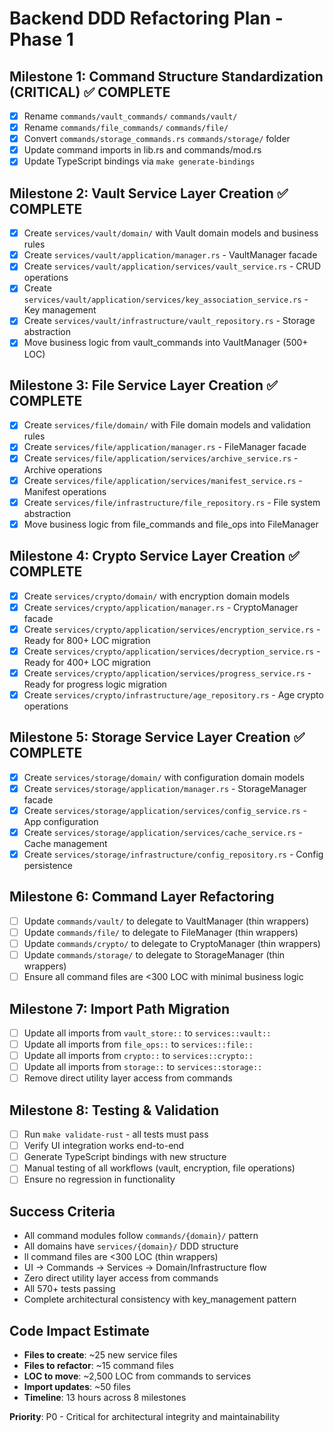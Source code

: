 # Backend DDD Refactoring Plan - Phase 1

## Milestone 1: Command Structure Standardization (CRITICAL) ✅ COMPLETE
- [x] Rename `commands/vault_commands/` `commands/vault/`
- [x] Rename `commands/file_commands/`  `commands/file/`
- [x] Convert `commands/storage_commands.rs`  `commands/storage/` folder
- [x] Update command imports in lib.rs and commands/mod.rs
- [x] Update TypeScript bindings via `make generate-bindings`

## Milestone 2: Vault Service Layer Creation ✅ COMPLETE
- [x] Create `services/vault/domain/` with Vault domain models and business rules
- [x] Create `services/vault/application/manager.rs` - VaultManager facade
- [x] Create `services/vault/application/services/vault_service.rs` - CRUD operations
- [x] Create `services/vault/application/services/key_association_service.rs` - Key management
- [x] Create `services/vault/infrastructure/vault_repository.rs` - Storage abstraction
- [x] Move business logic from vault_commands into VaultManager (500+ LOC)

## Milestone 3: File Service Layer Creation ✅ COMPLETE
- [x] Create `services/file/domain/` with File domain models and validation rules
- [x] Create `services/file/application/manager.rs` - FileManager facade
- [x] Create `services/file/application/services/archive_service.rs` - Archive operations
- [x] Create `services/file/application/services/manifest_service.rs` - Manifest operations
- [x] Create `services/file/infrastructure/file_repository.rs` - File system abstraction
- [x] Move business logic from file_commands and file_ops into FileManager

## Milestone 4: Crypto Service Layer Creation ✅ COMPLETE
- [x] Create `services/crypto/domain/` with encryption domain models
- [x] Create `services/crypto/application/manager.rs` - CryptoManager facade
- [x] Create `services/crypto/application/services/encryption_service.rs` - Ready for 800+ LOC migration
- [x] Create `services/crypto/application/services/decryption_service.rs` - Ready for 400+ LOC migration
- [x] Create `services/crypto/application/services/progress_service.rs` - Ready for progress logic migration
- [x] Create `services/crypto/infrastructure/age_repository.rs` - Age crypto operations

## Milestone 5: Storage Service Layer Creation ✅ COMPLETE
- [x] Create `services/storage/domain/` with configuration domain models
- [x] Create `services/storage/application/manager.rs` - StorageManager facade
- [x] Create `services/storage/application/services/config_service.rs` - App configuration
- [x] Create `services/storage/application/services/cache_service.rs` - Cache management
- [x] Create `services/storage/infrastructure/config_repository.rs` - Config persistence

## Milestone 6: Command Layer Refactoring
- [ ] Update `commands/vault/` to delegate to VaultManager (thin wrappers)
- [ ] Update `commands/file/` to delegate to FileManager (thin wrappers)
- [ ] Update `commands/crypto/` to delegate to CryptoManager (thin wrappers)
- [ ] Update `commands/storage/` to delegate to StorageManager (thin wrappers)
- [ ] Ensure all command files are <300 LOC with minimal business logic

## Milestone 7: Import Path Migration
- [ ] Update all imports from `vault_store::` to `services::vault::`
- [ ] Update all imports from `file_ops::` to `services::file::`
- [ ] Update all imports from `crypto::` to `services::crypto::`
- [ ] Update all imports from `storage::` to `services::storage::`
- [ ] Remove direct utility layer access from commands

## Milestone 8: Testing & Validation
- [ ] Run `make validate-rust` - all tests must pass
- [ ] Verify UI integration works end-to-end
- [ ] Generate TypeScript bindings with new structure
- [ ] Manual testing of all workflows (vault, encryption, file operations)
- [ ] Ensure no regression in functionality

## Success Criteria
- All command modules follow `commands/{domain}/` pattern
- All domains have `services/{domain}/` DDD structure
- ll command files are <300 LOC (thin wrappers)
- UI -> Commands -> Services -> Domain/Infrastructure flow
- Zero direct utility layer access from commands
- All 570+ tests passing
- Complete architectural consistency with key_management pattern

## Code Impact Estimate
- **Files to create**: ~25 new service files
- **Files to refactor**: ~15 command files
- **LOC to move**: ~2,500 LOC from commands to services
- **Import updates**: ~50 files
- **Timeline**: 13 hours across 8 milestones

**Priority**: P0 - Critical for architectural integrity and maintainability